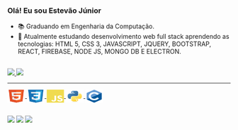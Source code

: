 ###  Olá! Eu sou Estevão Júnior

- 📚 Graduando em Engenharia da Computação.
- 🌱 Atualmente estudando desenvolvimento web full stack aprendendo as tecnologias: HTML 5, CSS 3, JAVASCRIPT, JQUERY, BOOTSTRAP, REACT, FIREBASE, NODE JS, MONGO DB E ELECTRON.

##

<div>
  <a href="https://github.com/estevaohljunior">
  <img height="190" src="https://github-readme-stats.vercel.app/api?username=estevaohljunior&show_icons=true&theme=dark&include_all_commits=true&count_private=true"/>
  <img height="190" src="https://github-readme-stats.vercel.app/api/top-langs/?username=estevaohljunior&hide=html,ejs&layout=compact&langs_count=7&theme=dark"/>
</div>
    
<hr>
 <div style="display: inline_block">
  <img align="center" alt="Wes-HTML" height="30" width="40" src="https://raw.githubusercontent.com/devicons/devicon/master/icons/html5/html5-original.svg">
  <img align="center" alt="Wes-CSS" height="30" width="40" src="https://raw.githubusercontent.com/devicons/devicon/master/icons/css3/css3-original.svg">
  <img align="center" alt="Wes-Js" height="30" width="40" src="https://raw.githubusercontent.com/devicons/devicon/master/icons/javascript/javascript-plain.svg">
  <img align="center" alt="Rafa-Python" height="30" width="40" src="https://raw.githubusercontent.com/devicons/devicon/master/icons/python/python-original.svg">
  <img align="center" alt="Rafa-postgre" height="30" width="40" src="https://github.com/devicons/devicon/blob/master/icons/c/c-original.svg">
</div>

  ##

<div> 
  <a href="https://www.linkedin.com/in/estevaojunior/" target="_blank"><img src="https://img.shields.io/badge/-LinkedIn-%230077B5?style=for-the-badge&logo=linkedin&logoColor=white" target="_blank"></a> 
  <a href="https://www.instagram.com/estevao_juniorh/"_blank"><img src="https://img.shields.io/badge/-Instagram-%23E4405F?style=for-the-badge&logo=instagram&logoColor=white"       target="_blank"></a> 
  <a href = "mailto:estevaoholandajr@gmail.com"><img src="https://img.shields.io/badge/Gmail-D14836?style=for-the-badge&logo=gmail&logoColor=white" target="_blank"></a>
  
</div> 
